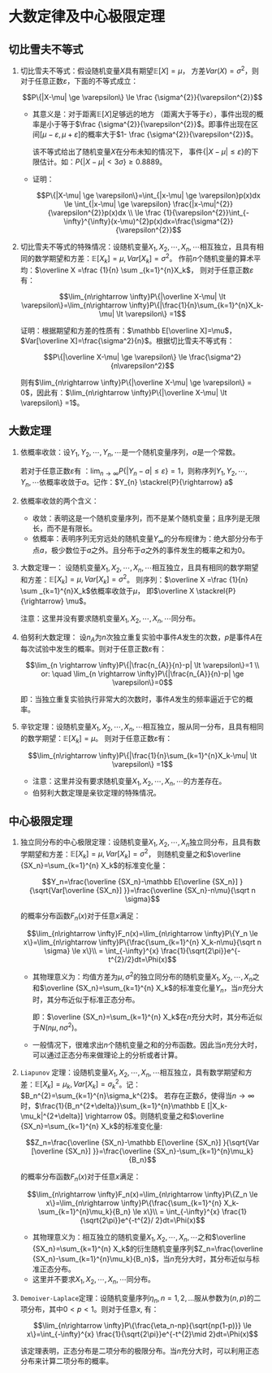 
# 大数定律及中心极限定理

## 切比雪夫不等式

1. 切比雪夫不等式：假设随机变量$X$具有期望$\mathbb E[X] =\mu$， 方差$Var(X)=\sigma^{2}$，则对于任意正数$\varepsilon$，下面的不等式成立：

   $$P\{|X-\mu| \ge \varepsilon\} \le \frac {\sigma^{2}}{\varepsilon^{2}}$$

   - 其意义是：对于距离$\mathbb E[X]$足够远的地方 （距离大于等于$\varepsilon$），事件出现的概率是小于等于$\frac {\sigma^{2}}{\varepsilon^{2}}$。即事件出现在区间$[\mu-\varepsilon , \mu+\varepsilon]$的概率大于$1- \frac {\sigma^{2}}{\varepsilon^{2}}$。

     该不等式给出了随机变量$X$在分布未知的情况下， 事件$\{|X-\mu| \le \varepsilon\}$的下限估计。如：$P\{|X-\mu| \lt 3\sigma\} \ge 0.8889$。

   - 证明：

     $$P\{|X-\mu| \ge \varepsilon\}=\int_{|x-\mu| \ge \varepsilon}p(x)dx \le \int_{|x-\mu| \ge \varepsilon} \frac{|x-\mu|^{2}}{\varepsilon^{2}}p(x)dx \\ \le \frac {1}{\varepsilon^{2}}\int_{-\infty}^{\infty}(x-\mu)^{2}p(x)dx=\frac{\sigma^{2}}{\varepsilon^{2}}$$

2. 切比雪夫不等式的特殊情况：设随机变量$X_1,X_2,\cdots,X_n,\cdots$相互独立，且具有相同的数学期望和方差：$\mathbb E[X_k] =\mu, Var[X_k] =\sigma^{2}$。 作前$n$个随机变量的算术平均：$\overline X =\frac {1}{n} \sum _{k=1}^{n}X_k$， 则对于任意正数$\varepsilon$有：

   $$\lim_{n\rightarrow \infty}P\{|\overline X-\mu| \lt \varepsilon\}=\lim_{n\rightarrow \infty}P\{|\frac{1}{n}\sum_{k=1}^{n}X_k-\mu| \lt \varepsilon\} =1$$

   证明：根据期望和方差的性质有：$\mathbb E[\overline X]=\mu$，$Var[\overline X]=\frac{\sigma^2}{n}$。根据切比雪夫不等式有：

   $$P\{|\overline X-\mu| \ge \varepsilon\} \le \frac{\sigma^2}{n\varepsilon^2}$$

   则有$\lim_{n\rightarrow \infty}P\{|\overline X-\mu| \ge \varepsilon\} = 0$，因此有：$\lim_{n\rightarrow \infty}P\{|\overline X-\mu| \lt \varepsilon\} =1$。

## 大数定理

1. 依概率收敛：设$Y_1,Y_2,\cdots,Y_n,\cdots$是一个随机变量序列，$a$是一个常数。

   若对于任意正数$\varepsilon$有 ：$\lim_{n\rightarrow \infty}P\{|Y_{n}-a| \le \varepsilon \}=1$，则称序列$Y_1,Y_2,\cdots,Y_n,\cdots$依概率收敛于$a$。记作：$Y_{n} \stackrel{P}{\rightarrow} a$

2. 依概率收敛的两个含义：

   - 收敛：表明这是一个随机变量序列，而不是某个随机变量；且序列是无限长，而不是有限长。
   - 依概率：表明序列无穷远处的随机变量$Y_{\infty}$的分布规律为：绝大部分分布于点$a$，极少数位于$a$之外。且分布于$a$之外的事件发生的概率之和为0。

3. 大数定理一： 设随机变量$X_1,X_2,\cdots,X_n,\cdots$相互独立，且具有相同的数学期望和方差：$\mathbb E[X_k] =\mu, Var[X_k] =\sigma^{2}$。 则序列：$\overline X =\frac {1}{n} \sum _{k=1}^{n}X_k$依概率收敛于$\mu$， 即$\overline X \stackrel{P}{\rightarrow} \mu$。

   注意：这里并没有要求随机变量$X_1,X_2,\cdots,X_n,\cdots$同分布。

4. 伯努利大数定理： 设$n_A$为$n$次独立重复实验中事件$A$发生的次数，$p$是事件$A$在每次试验中发生的概率。则对于任意正数$\varepsilon$有：

   $$\lim_{n \rightarrow \infty}P\{|\frac{n_{A}}{n}-p| \lt \varepsilon\}=1 \\ or: \quad \lim_{n \rightarrow \infty}P\{|\frac{n_{A}}{n}-p| \ge \varepsilon\}=0$$

   即：当独立重复实验执行非常大的次数时，事件$A$发生的频率逼近于它的概率。

5. 辛钦定理：设随机变量$X_1,X_2,\cdots,X_n,\cdots$相互独立，服从同一分布，且具有相同的数学期望：$\mathbb E[X_k] =\mu$。 则对于任意正数$\varepsilon$有：

   $$\lim_{n\rightarrow \infty}P\{|\frac{1}{n}\sum_{k=1}^{n}X_k-\mu| \lt \varepsilon\} =1$$

   - 注意：这里并没有要求随机变量$X_1,X_2,\cdots,X_n,\cdots$的方差存在。
   - 伯努利大数定理是亲钦定理的特殊情况。

## 中心极限定理

1. 独立同分布的中心极限定理：设随机变量$X_1,X_2,\cdots,X_n$独立同分布，且具有数学期望和方差：$\mathbb E[X_k] =\mu, Var[X_k] =\sigma^{2}$， 则随机变量之和$\overline {SX_n}=\sum_{k=1}^{n} X_k$的标准变化量：

   $$Y_n=\frac{\overline {SX_n}-\mathbb E[\overline {SX_n}] }{\sqrt{Var[\overline {SX_n}] }}=\frac{\overline {SX_n}-n\mu}{\sqrt n \sigma}$$

   的概率分布函数$F_n(x)$对于任意$x$满足：

   $$\lim_{n\rightarrow \infty}F_n(x)=\lim_{n\rightarrow \infty}P\{Y_n \le x\}=\lim_{n\rightarrow \infty}P\{\frac{\sum_{k=1}^{n} X_k-n\mu}{\sqrt n \sigma} \le x\}\\ = \int_{-\infty}^{x} \frac{1}{\sqrt{2\pi}}e^{-t^{2}/2}dt=\Phi(x)$$

   - 其物理意义为：均值方差为$\mu,\sigma^{2}$的独立同分布的随机变量$X_1,X_2,\cdots,X_n$之和$\overline {SX_n}=\sum_{k=1}^{n} X_k$的标准变化量$Y_n$，当$n$充分大时，其分布近似于标准正态分布。

     即：$\overline {SX_n}=\sum_{k=1}^{n} X_k$在$n$充分大时，其分布近似于$N(n\mu,n\sigma^{2})$。

   - 一般情况下，很难求出$n$个随机变量之和的分布函数。因此当$n$充分大时，可以通过正态分布来做理论上的分析或者计算。

2. `Liapunov` 定理：设随机变量$X_1,X_2,\cdots,X_n,\cdots$相互独立，具有数学期望和方差：$\mathbb E[X_k] =\mu_k,Var[X_k] =\sigma_k^{2}$。记：$B_n^{2}=\sum_{k=1}^{n}\sigma_k^{2}$。 若存在正数$\delta$，使得当$n \rightarrow \infty$时，$\frac{1}{B_n^{2+\delta}}\sum_{k=1}^{n}\mathbb E [|X_k-\mu_k|^{2+\delta}] \rightarrow 0$。则随机变量之和$\overline {SX_n}=\sum_{k=1}^{n} X_k$的标准变化量:

   $$Z_n=\frac{\overline {SX_n}-\mathbb E[\overline {SX_n}] }{\sqrt{Var [\overline {SX_n}] }}=\frac{\overline {SX_n}-\sum_{k=1}^{n}\mu_k}{B_n}$$

   的概率分布函数$F_n(x)$对于任意$x$满足：

   $$\lim_{n\rightarrow \infty}F_n(x)=\lim_{n\rightarrow \infty}P\{Z_n \le x\}=\lim_{n\rightarrow \infty}P\{\frac{\sum_{k=1}^{n} X_k-\sum_{k=1}^{n}\mu_k}{B_n} \le x\}\\ = \int_{-\infty}^{x} \frac{1}{\sqrt{2\pi}}e^{-t^{2}/ 2}dt=\Phi(x)$$

   - 其物理意义为：相互独立的随机变量$X_1,X_2,\cdots,X_n,\cdots$之和$\overline {SX_n}=\sum_{k=1}^{n} X_k$的衍生随机变量序列$Z_n=\frac{\overline {SX_n}-\sum_{k=1}^{n}\mu_k}{B_n}$，当$n$充分大时，其分布近似与标准正态分布。
   - 这里并不要求$X_1,X_2,\cdots,X_n,\cdots$同分布。

1. `Demoiver-Laplace`定理：设随机变量序列$\eta_n,n=1,2,...$服从参数为$(n, p)$的二项分布，其中$0 \lt p \lt 1$。则对于任意$x$, 有：

   $$\lim_{n\rightarrow \infty}P\{\frac{\eta_n-np}{\sqrt{np(1-p)}} \le x\}=\int_{-\infty}^{x} \frac{1}{\sqrt{2\pi}}e^{-t^{2}\mid 2}dt=\Phi(x)$$

   该定理表明，正态分布是二项分布的极限分布。当$n$充分大时，可以利用正态分布来计算二项分布的概率。
